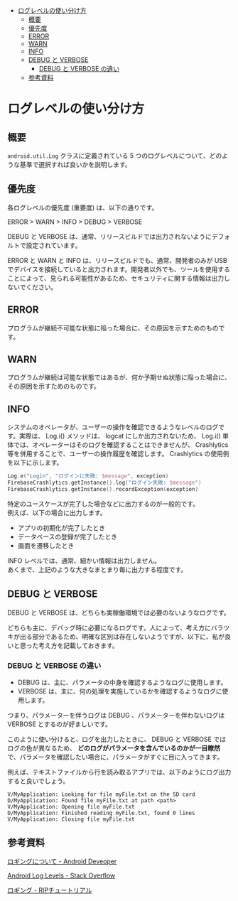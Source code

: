 - [ログレベルの使い分け方](#ログレベルの使い分け方)
  - [概要](#概要)
  - [優先度](#優先度)
  - [ERROR](#error)
  - [WARN](#warn)
  - [INFO](#info)
  - [DEBUG と VERBOSE](#debug-と-verbose)
    - [DEBUG と VERBOSE の違い](#debug-と-verbose-の違い)
  - [参考資料](#参考資料)


# ログレベルの使い分け方

## 概要

`android.util.Log` クラスに定義されている 5 つのログレベルについて、どのような基準で選択すれば良いかを説明します。


## 優先度

各ログレベルの優先度 (重要度) は、以下の通りです。

ERROR > WARN > INFO > DEBUG > VERBOSE

DEBUG と VERBOSE は、通常、リリースビルドでは出力されないようにデフォルトで設定されています。

ERROR と WARN と INFO は、リリースビルドでも、通常、開発者のみが USB でデバイスを接続していると出力されます。開発者以外でも、ツールを使用することによって、見られる可能性があるため、セキュリティに関する情報は出力しないでください。


## ERROR

プログラムが継続不可能な状態に陥った場合に、その原因を示すためのものです。


## WARN

プログラムが継続は可能な状態ではあるが、何か予期せぬ状態に陥った場合に、その原因を示すためのものです。


## INFO

システムのオペレータが、ユーザーの操作を確認できるようなレベルのログです。実際は、 Log.i() メソッドは、 logcat にしか出力されないため、 Log.i() 単体では、オペレーターはそのログを確認することはできませんが、 Crashlytics 等を併用することで、ユーザーの操作履歴を確認します。 Crashlytics の使用例を以下に示します。

```kotlin
Log.e("Login", "ログインに失敗: $message", exception)
FirebaseCrashlytics.getInstance().log("ログイン失敗: $message")
FirebaseCrashlytics.getInstance().recordException(exception)
```

特定のユースケースが完了した場合などに出力するのが一般的です。  
例えば、以下の場合に出力します。

- アプリの初期化が完了したとき
- データベースの登録が完了したとき
- 画面を遷移したとき

INFO レベルでは、通常、細かい情報は出力しません。  
あくまで、上記のような大きなまとまり毎に出力する程度です。


## DEBUG と VERBOSE

DEBUG と VERBOSE は、どちらも実稼働環境では必要のないようなログです。  

どちらも主に、デバッグ時に必要になるログです。人によって、考え方にバラツキが出る部分であるため、明確な区別は存在しないようですが、以下に、私が良いと思った考え方を記載しておきます。


### DEBUG と VERBOSE の違い

- DEBUG は、主に、パラメータの中身を確認するようなログに使用します。  
- VERBOSE は、主に、何の処理を実施しているかを確認するようなログに使用します。

つまり、パラメーターを伴うログは DEBUG 、パラメーターを伴わないログは VERBOSE とするのが好ましいです。

このように使い分けると、ログを出力したときに、 DEBUG と VERBOSE ではログの色が異なるため、 **どのログがパラメータを含んでいるのかが一目瞭然** で、パラメータを確認したい場合に、パラメータがすぐに目に入ってきます。

例えば、テキストファイルから行を読み取るアプリでは、以下のようにログ出力すると良いでしょう。

```
V/MyApplication: Looking for file myFile.txt on the SD card
D/MyApplication: Found file myFile.txt at path <path>
V/MyApplication: Opening file myFile.txt
D/MyApplication: Finished reading myFile.txt, found 0 lines
V/MyApplication: Closing file myFile.txt
```


## 参考資料

[ロギングについて - Android Deveoper](https://source.android.com/docs/core/tests/debug/understanding-logging?hl=ja)

[Android Log Levels - Stack Overflow](https://stackoverflow.com/questions/25457858/android-log-levels)

[ロギング - RIPチュートリアル](https://riptutorial.com/android/example/5036/logging)



